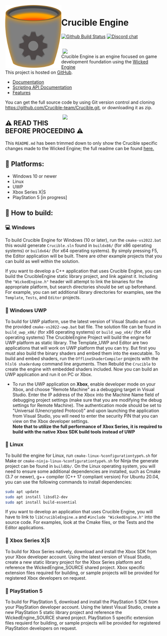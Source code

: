 <img align="left" src="Content/crucible.svg" width="180px"/>

# Crucible Engine

[![Github Build Status](https://github.com/turanszkij/WickedEngine/workflows/Build/badge.svg)](https://github.com/turanszkij/WickedEngine/actions)
[![Discord chat](https://img.shields.io/discord/1003210044390776923?logo=discord)](https://discord.gg/2zFb4ndaHJ)


<br/>
<img align="right" src="https://github.com/turanszkij/wickedengine-gifs/raw/main/videoprojectors.gif" width="320px"/>
Crucible Engine is an engine focused on game development foundation using the <a href="https://github.com/turanszkij/WickedEngine">Wicked Engine</a> <br/>
This project is hosted on <a href="https://github.com/Crucible-team/Crucible">GitHub</a>.

- [Documentation](Content/Documentation/CrucibleEngine-Documentation.md)<br/>
- [Scripting API Documentation](Content/Documentation/ScriptingAPI-Documentation.md)<br/>
- [Features](features.txt)<br/>

You can get the full source code by using Git version control and cloning https://github.com/Crucible-team/Crucible.git, or downloading it as zip.

<img align="right" src="https://github.com/turanszkij/wickedengine-gifs/raw/main/swimming.gif" width="320px"/>

## :warning: READ THIS BEFORE PROCEEDING :warning:
This `README.md` has been trimmed down to only show the Crucible specific changes made to the Wicked Engine; the full readme can be found [here.](https://github.com/turanszkij/WickedEngine/blob/master/README.md)

## :floppy_disk: Platforms:
- Windows 10 or newer
- Linux
- UWP
- Xbox Series X|S
- PlayStation 5 [in progress]

## :wrench: How to build: 

### :computer: Windows
To build Crucible Engine for Windows (10 or later), run the `cmake-vs2022.bat` this would generate `Crucible.sln` found in `buildx86/` (for x86 operating systems) or `buildx64/` (for x64 operating systems). By simply pressing F5, the Editor application will be built. There are other example projects that you can build as well within the solution.

If you want to develop a C++ application that uses Crucible Engine, you can build the CrucibleEngine static library project, and link against it. Including the `"WickedEngine.h"` header will attempt to link the binaries for the appropriate platform, but search directories should be set up beforehand. For example, you can set additional library directories for examples, see the `Template`, `Tests`, and `Editor` projects. 

### :iphone: Windows UWP
To build for UWP platform, use the latest version of Visual Studio and run the provided `cmake-vs2022-uwp.bat` bat file. The solution file can be found in `build_uwp_x86/` (for x86 operating systems) or `build_uwp_x64/` (for x64 operating systems) The CrucibleEngine Project will build the engine for UWP platform as static library. The Template_UWP and Editor are two applications that will work on UWP platform that you can try. But first you must also build the binary shaders and embed them into the executable. To build and embed shaders, run the `OfflineShaderCompiler` projects with the `hlsl6 shaderdump` command line arguments. Then Rebuild the `Crucible` to create the engine with embedded shaders included. Now you can build an UWP application and run it on PC or Xbox.

 - To run the UWP application on **Xbox**, enable developer mode on your Xbox, and choose "Remote Machine" as a debugging target in Visual Studio. Enter the IP address of the Xbox into the Machine Name field of debugging project settings (make sure that you are modifying the debug settings for Remote Machine). The authentication mode should be set to "Universal (Unencrypted Protocol)" and upon launching the application from Visual Studio, you will need to enter the security PIN that you can view on the Xbox developer settings.<br/>
**Note that to utilize the full performance of Xbox Series, it is required to build with the native Xbox SDK build tools instead of UWP**

### :penguin: Linux
To build the engine for Linux, run `cmake-linux-%configurationtype%.sh` for Make or `cmake-ninja-linux-%configurationtype%.sh` for Ninja the generate project can be found in `buildDb/`. On the Linux operating system, you will need to ensure some additional dependencies are installed, such as Cmake (3.7 or newer), g++ compiler (C++ 17 compliant version) For Ubuntu 20.04, you can use the following commands to install dependencies:

```bash
sudo apt update
sudo apt install libsdl2-dev
sudo apt install build-essential
```

If you want to develop an application that uses Crucible Engine, you will have to link to `libCrucibleEngine.a` and `#include "WickedEngine.h"` into the source code. For examples, look at the Cmake files, or the Tests and the Editor applications.

### :electric_plug: Xbox Series X|S
To build for Xbox Series natively, download and install the Xbox SDK from your Xbox developer account. Using the latest version of Visual Studio, create a new static library project for the Xbox Series platform and reference the WickedEngine_SOURCE shared project. Xbox specific extension files required for building, or sample projects will be provided for registered Xbox developers on request.

### :electric_plug: PlayStation 5
To build for PlayStation 5, download and install the PlayStation 5 SDK from your PlayStation developer account. Using the latest Visual Studio, create a new PlayStation 5 static library project and reference the WickedEngine_SOURCE shared project. PlayStation 5 specific extension files requierd for building, or sample projects will be provided for registered PlayStation developers on request.